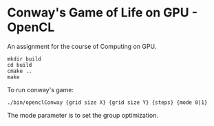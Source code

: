 # Conway's Game of Life on GPU - OpenCL
An assignment for the course of Computing on GPU.

```
mkdir build
cd build
cmake .. 
make
```

To run conway's game:
```
./bin/openclConway {grid size X} {grid size Y} {steps} {mode 0|1}
```
The mode parameter is to set the group optimization.
